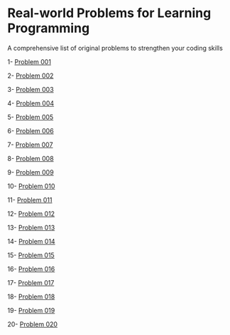 # Real-world Problems for Learning Programming
A comprehensive list of original problems to strengthen your coding skills

1- [Problem 001](problems/P001)

2- [Problem 002](problems/P002)

3- [Problem 003](problems/P003)

4- [Problem 004](problems/P004)

5- [Problem 005](problems/P005)

6- [Problem 006](problems/P006)

7- [Problem 007](problems/P007)

8- [Problem 008](problems/P008)

9- [Problem 009](problems/P009)

10- [Problem 010](problems/P010)

11- [Problem 011](problems/P011)

12- [Problem 012](problems/P012)

13- [Problem 013](problems/P013)

14- [Problem 014](problems/P014)

15- [Problem 015](problems/P015)

16- [Problem 016](problems/P016)

17- [Problem 017](problems/P017)

18- [Problem 018](problems/P018)

19- [Problem 019](problems/P019)

20- [Problem 020](problems/P020)
